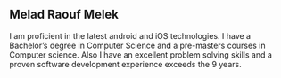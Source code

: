 ## Melad Raouf Melek

I am proficient in the latest android and iOS technologies.  I have a Bachelor’s degree in Computer Science and a pre-masters courses in Computer science.
Also I have an excellent problem solving skills and a proven software development experience exceeds the 9 years.
